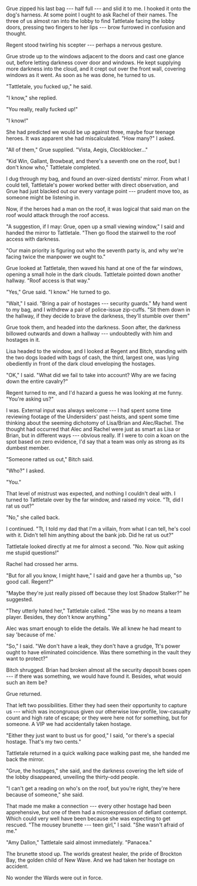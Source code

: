 Grue zipped his last bag --- half full --- and slid it to me. I hooked it onto the dog's harness.
At some point I ought to ask Rachel of their names. The three of us almost ran into the lobby to find Tattletale
facing the lobby doors, pressing two fingers to her lips --- brow furrowed in confusion and thought.

Regent stood twirling his scepter --- perhaps a nervous gesture.

Grue strode up to the windows adjacent to the doors and cast one glance out, before letting darkness cover
door and windows. He kept supplying more darkness into the cloud, and it crept out over the front wall, covering windows
as it went. As soon as he was done, he turned to us.

"Tattletale, you fucked up," he said.

"I know," she replied.

"You really, really fucked up!"

"I know!"

She had predicted we would be up against three, maybe four teenage heroes. It was apparent she
had miscalculated. "How many?" I asked.

"All of them," Grue supplied. "Vista, Aegis, Clockblocker..."

"Kid Win, Gallant, Browbeat, and there's a seventh one on the roof, but I don't know who," Tattletale completed.

I dug through my bag, and found an over-sized dentists' mirror. From what I could tell, Tattletale's power
worked better with direct observation, and Grue had just blacked out our every vantage point --- prudent move too,
as someone might be listening in.

Now, if the heroes had a man on the roof, it was logical that said man on the roof would attack through the
roof access.

"A suggestion, if I may: Grue, open up a small viewing window," I said and handed the mirror to Tattletale.
"Then go flood the stairwell to the roof access with darkness.

"Our main priority is figuring out who the seventh party is, and why we're facing twice the manpower we
ought to."

Grue looked at Tattletale, then waved his hand at one of the far windows, opening a small hole in
the dark clouds. Tattletale pointed down another hallway. "Roof access is that way."

"Yes," Grue said. "I know." He turned to go.

"Wait," I said. "Bring a pair of hostages --- security guards." My hand went to my bag, and I withdrew
a pair of police-issue zip-cuffs. "Sit them down in the hallway, if they decide to brave
the darkness, they'll stumble over them"

Grue took them, and headed into the darkness. Soon after, the darkness billowed outwards and down a
hallway --- undoubtedly with him and hostages in it.

Lisa headed to the window, and I looked at Regent and Bitch, standing with the two dogs loaded with
bags of cash, the third, largest one, was lying obediently in front of the dark cloud enveloping the hostages.

"OK," I said. "What did we fail to take into account? Why are we facing down the entire cavalry?"

Regent turned to me, and I'd hazard a guess he was looking at me funny. "You're asking us?"

I was. External input was always welcome --- I had spent some time reviewing footage of the Undersiders'
past heists, and spent some time thinking about the seeming dichotomy of Lisa/Brian and Alec/Rachel. The
thought had occurred that Alec and Rachel were just as smart as Lisa or Brian, but in different ways ---
obvious really. If I were to coin a koan on the spot based on zero evidence, I'd say that a team
was only as strong as its dumbest member.

"Someone ratted us out," Bitch said.

"Who?" I asked.

"You."

That level of mistrust was expected, and nothing I couldn't deal with. I turned to Tattletale over by
the far window, and raised my voice. "Tt, did I rat us out?"

"No," she called back.

I continued. "Tt, I told my dad that I'm a villain, from what I can tell, he's cool with it. Didn't tell him anything
about the bank job. Did he rat us out?"

Tattletale looked directly at me for almost a second. "No. Now quit asking me stupid questions!"

Rachel had crossed her arms.

"But for all you know, I might have," I said and gave her a thumbs up, "so good call. Regent?"

"Maybe they're just really pissed off because they lost Shadow Stalker?" he suggested.

"They utterly hated her," Tattletale called. "She was by no means a team player. Besides, they
don't know anything."

Alec was smart enough to elide the details. We all knew he had meant to say 'because of me.'

"So," I said. "We don't have a leak, they don't have a grudge, Tt's power ought to have
eliminated coincidence. Was there something in the vault they want to protect?"

Bitch shrugged. Brian had broken almost all the security deposit boxes open --- if there
was something, we would have found it. Besides, what would such an item be?

Grue returned.

That left two possibilities. Either they had seen their opportunity to capture us ---
which was incongruous given our otherwise low-profile, low-casualty count and high rate of escape;
or they were here not for something, but for someone. A VIP we had accidentally taken hostage.

"Either they just want to bust us for good," I said, "or there's a special hostage. That's
my two cents."

Tattletale returned in a quick walking pace walking past me, she handed me back the mirror.

"Grue, the hostages," she said, and the darkness covering the left side of the lobby disappeared,
unveiling the thirty-odd people.

"I can't get a reading on who's on the roof, but you're right, they're here because of someone,"
she said.

That made me make a connection --- every other hostage had been apprehensive, but one of them
had a microexpression of defiant contempt. Which could very well have been because she was
expecting to get rescued. "The mousey brunette --- teen girl," I said. "She wasn't afraid of me."

"Amy Dallon," Tattletale said almost immediately. "Panacea."

The brunette stood up. The worlds greatest healer, the pride of Brockton Bay,
the golden child of New Wave. And we had taken her hostage on accident.

No wonder the Wards were out in force.
